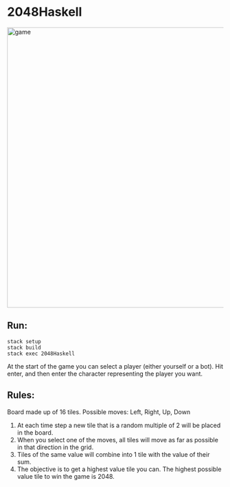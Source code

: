 # 2048Haskell
<img width="652" alt="game" src="https://user-images.githubusercontent.com/11791254/33588803-c51f3310-d942-11e7-9d33-38c06214465c.png">


## Run:
```
stack setup
stack build
stack exec 2048Haskell
```

At the start of the game you can select a player (either yourself or a bot). Hit enter, and then enter the character representing the player you want.

## Rules:

Board made up of 16 tiles. Possible moves: Left, Right, Up, Down

1. At each time step a new tile that is a random multiple of 2 will be placed in the board.
2. When you select one of the moves, all tiles will move as far as possible in that direction in the grid.
3. Tiles of the same value will combine into 1 tile with the value of their sum.
4. The objective is to get a highest value tile you can. The highest possible value tile to win the game is 2048.
